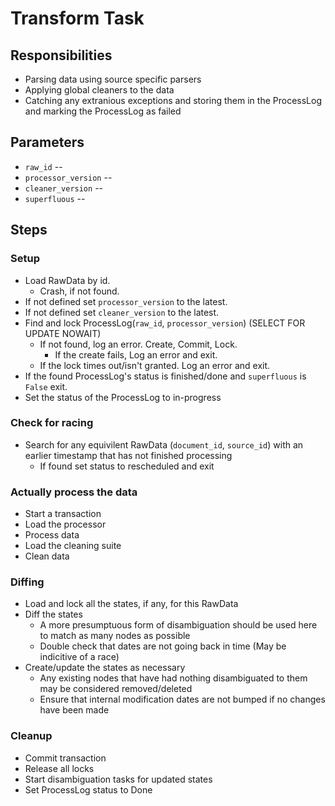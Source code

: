 # Transform Task


## Responsibilities
* Parsing data using source specific parsers
* Applying global cleaners to the data
* Catching any extranious exceptions and storing them in the ProcessLog and marking the ProcessLog as failed


## Parameters
* `raw_id` -- 
* `processor_version` --
* `cleaner_version` --
* `superfluous` --


## Steps

### Setup
* Load RawData by id.
  * Crash, if not found.
* If not defined set `processor_version` to the latest.
* If not defined set `cleaner_version` to the latest.
* Find and lock ProcessLog(`raw_id`, `processor_version`) (SELECT FOR UPDATE NOWAIT)
  * If not found, log an error. Create, Commit, Lock.
    * If the create fails, Log an error and exit.
  * If the lock times out/isn't granted. Log an error and exit.
* If the found ProcessLog's status is finished/done and `superfluous` is `False` exit.
* Set the status of the ProcessLog to in-progress

### Check for racing
* Search for any equivilent RawData (`document_id`, `source_id`) with an earlier timestamp that has not finished processing
  * If found set status to rescheduled and exit

### Actually process the data
* Start a transaction
* Load the processor
* Process data
* Load the cleaning suite
* Clean data

### Diffing
* Load and lock all the states, if any, for this RawData
* Diff the states
  * A more presumptuous form of disambiguation should be used here to match as many nodes as possible
  * Double check that dates are not going back in time (May be indicitive of a race)
* Create/update the states as necessary
  * Any existing nodes that have had nothing disambiguated to them may be considered removed/deleted
  * Ensure that internal modification dates are not bumped if no changes have been made

### Cleanup
* Commit transaction
* Release all locks
* Start disambiguation tasks for updated states
* Set ProcessLog status to Done
